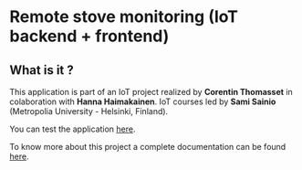 # Remote stove monitoring (IoT backend + frontend)

## What is it ?
This application is part of an IoT project realized by **Corentin Thomasset** in colaboration with **Hanna Haimakainen**. IoT courses led by **Sami Sainio** (Metropolia University - Helsinki, Finland).

You can test the application [here](https://sheltered-brook-24116.herokuapp.com/).

To know more about this project a complete documentation can be found [here](https://sheltered-brook-24116.herokuapp.com/Documentation.pdf).